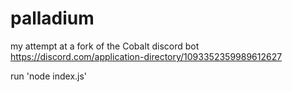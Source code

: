 # palladium
my attempt at a fork of the Cobalt discord bot
https://discord.com/application-directory/1093352359989612627

run 'node index.js'
